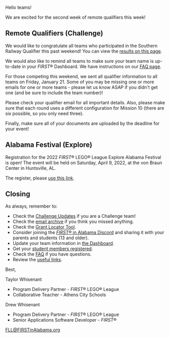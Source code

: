 Hello teams!

We are excited for the second week of remote qualifiers this week!

## Remote Qualifiers (Challenge)

We would like to congratulate all teams who participated in the Southern Railway Qualifier this past weekend! You can view the [results on this page](https://github.com/drewwhis/first-in-alabama/blob/main/2021-2022/challenge-results.md).

We would also like to remind all teams to make sure your team name is up-to-date in your *FIRST*&reg; Dashboard. We have instructions on our [FAQ page](https://github.com/drewwhis/first-in-alabama/wiki/Frequently-Asked-Questions).

For those competing this weekend, we sent all qualifier information to all teams on Friday, January 21. Some of you may be missing one or more emails for one or more teams - please let us know ASAP if you didn't get one (and be sure to include the team number)!

Please check your qualifier email for all important details. Also, please make sure that each round uses a different configuration for Mission 10 (there are six possible, so you only need three).

Finally, make sure all of your documents are uploaded by the deadline for your event!


## Alabama Festival (Explore)

Registration for the 2022 *FIRST*&reg; LEGO&reg; League Explore Alabama Festival is open! The event will be held on Saturday, April 9, 2022, at the von Braun Center in Huntsville, AL.

The register, please [use this link](https://forms.gle/76KUBrRMfcq51zRr6).



## Closing

As always, remember to:
- Check the [Challenge Updates](https://firstinspiresst01.blob.core.windows.net/first-forward/fll-challenge/fll-challenge-cargo-connect-challenge-updates.pdf) if you are a Challenge team!
- Check the [email archive](https://github.com/drewwhis/first-in-alabama/tree/main/2021-2022/email-blasts) if you think you missed anything.
- Check the [Grant Locator Tool](https://www.firstinspires.org/robotics/team-grants).
- Consider joining the [*FIRST*&reg; in Alabama Discord](http://discord.gg/7eyJvm3) and sharing it with your parents and students (13 and older).
- Update your team information in [the Dashboard](https://my.firstinspires.org/Dashboard/).
- Get your [student members registered](https://www.firstinspires.org/resource-library/youth-registration-system).
- Check the [FAQ](https://github.com/drewwhis/first-in-alabama/wiki/Frequently-Asked-Questions) if you have questions.
- Review the [useful links](https://github.com/drewwhis/first-in-alabama/wiki/Useful-Links).

Best,

Taylor Whisenant
- Program Delivery Partner - *FIRST*&reg; LEGO&reg; League
- Collaborative Teacher - Athens City Schools

Drew Whisenant
- Program Delivery Partner - *FIRST*&reg; LEGO&reg; League
- Senior Applications Software Developer - *FIRST*&reg;

FLL@FIRSTinAlabama.org